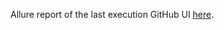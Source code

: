 Allure report of the last execution GitHub UI [here](https://github.com/Leontievna/UIAutomationDB/actions/runs/{{$GITHUB_RUN_ID}}/artifacts/allure-report/index.html).
